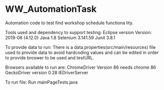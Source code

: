# WW_AutomationTask
Automation code to test find workshop schedule functiona lity.

Tools used and dependency to support testing:
Eclipse version Version: 2019-06 (4.12.0)
Java 1.8
Selenium 3.141.59
Junit 3.8.1

To provide data to run:
There is a data.properties(src/main/resources) file used to provide data to avoid hardcoding values and can be edited in order to provide broswer to be used and testURL.

Browsers available to run are:
ChromeDriver Version 86 needs chrome 86
GeckoDriver version 0.28
IEDriverServer

To run file:
Run mainPageTests.java
